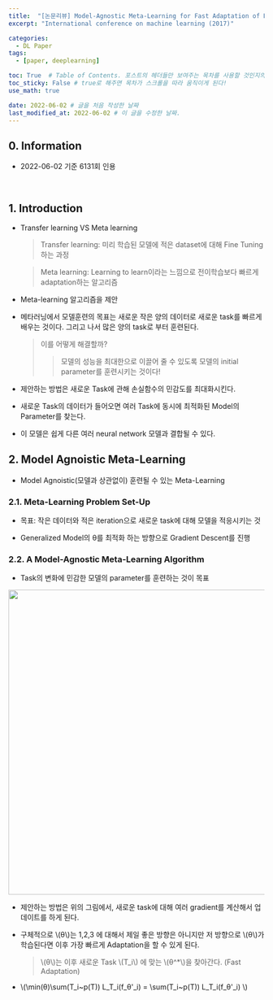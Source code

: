 ```yaml
---
title:  "[논문리뷰] Model-Agnostic Meta-Learning for Fast Adaptation of Deep Networks"
excerpt: "International conference on machine learning (2017)"

categories:
  - DL Paper
tags:
  - [paper, deeplearning]

toc: True  # Table of Contents. 포스트의 헤더들만 보여주는 목차를 사용할 것인지의 여부. ture 로 해주면 포스트의 목차가 보이게 된다.
toc_sticky: False # true로 해주면 목차가 스크롤을 따라 움직이게 된다!
use_math: true

date: 2022-06-02 # 글을 처음 작성한 날짜
last_modified_at: 2022-06-02 # 이 글을 수정한 날짜.
---
```


## 0. Information

- 2022-06-02 기준 6131회 인용

<br>

## 1. Introduction

- Transfer learning VS Meta learning
  > Transfer learning: 미리 학습된 모델에 적은 dataset에 대해 Fine Tuning하는 과정

  > Meta learning: Learning to learn이라는 느낌으로 전이학습보다 빠르게 adaptation하는 알고리즘

- Meta-learning 알고리즘을 제안

- 메타러닝에서 모델훈련의 목표는 새로운 작은 양의 데이터로 새로운 task를 빠르게 배우는 것이다. 그리고 나서 많은 양의 task로 부터 훈련된다.
  > 이를 어떻게 해결할까?
  >> 모델의 성능을 최대한으로 이끌어 줄 수 있도록 모델의 initial parameter를 훈련시키는 것이다!

- 제안하는 방법은 새로운 Task에 관해 손실함수의 민감도를 최대화시킨다.

- 새로운 Task의 데이터가 들어오면 여러 Task에 동시에 최적화된 Model의 Parameter를 찾는다.

- 이 모델은 쉽게 다른 여러 neural network 모델과 결합될 수 있다.

## 2. Model Agnoistic Meta-Learning

- Model Agnoistic(모델과 상관없이) 훈련될 수 있는 Meta-Learning

### 2.1. Meta-Learning Problem Set-Up

- 목표: 작은 데이터와 적은 iteration으로 새로운 task에 대해 모델을 적응시키는 것

- Generalized Model의 θ를 최적화 하는 방향으로 Gradient Descent를 진행

### 2.2. A Model-Agnostic Meta-Learning Algorithm

- Task의 변화에 민감한 모델의 parameter를 훈련하는 것이 목표

<p align="center">
  <img src="https://user-images.githubusercontent.com/104422044/171654934-afce9e46-5dea-4ffe-92c3-9b65a6f8471c.png" width="600" height="auto">
</p>

- 제안하는 방법은 위의 그림에서, 새로운 task에 대해 여러 gradient를 계산해서 업데이트를 하게 된다.

- 구체적으로 \\(θ\\)는 1,2,3 에 대해서 제일 좋은 방향은 아니지만 저 방향으로 \\(θ\\)가 학습된다면 이후 가장 빠르게 Adaptation을 할 수 있게 된다.
  > \\(θ\\)는 이후 새로운 Task \\(T_i\\) 에 맞는 \\(θ^*\\)을 찾아간다. (Fast Adaptation)

- \\(\min(θ)\sum(T_i~p(T)) L_T_i(f_θ'_i) = \sum(T_i~p(T)) L_T_i(f_θ'_i) \\)
